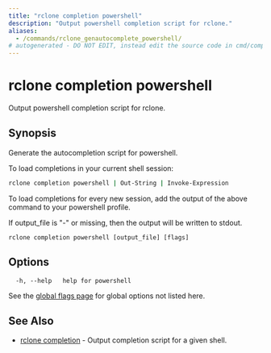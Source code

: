 ```yaml
---
title: "rclone completion powershell"
description: "Output powershell completion script for rclone."
aliases:
  - /commands/rclone_genautocomplete_powershell/
# autogenerated - DO NOT EDIT, instead edit the source code in cmd/completion/powershell/ and as part of making a release run "make commanddocs"
---
```

# rclone completion powershell

Output powershell completion script for rclone.

## Synopsis

Generate the autocompletion script for powershell.

To load completions in your current shell session:

```sh
rclone completion powershell | Out-String | Invoke-Expression
```

To load completions for every new session, add the output of the above command
to your powershell profile.

If output_file is "-" or missing, then the output will be written to stdout.

```
rclone completion powershell [output_file] [flags]
```

## Options

```
  -h, --help   help for powershell
```

See the [global flags page](/flags/) for global options not listed here.

## See Also

<!-- markdownlint-capture -->
<!-- markdownlint-disable ul-style line-length -->

* [rclone completion](/commands/rclone_completion/)	 - Output completion script for a given shell.


<!-- markdownlint-restore -->
